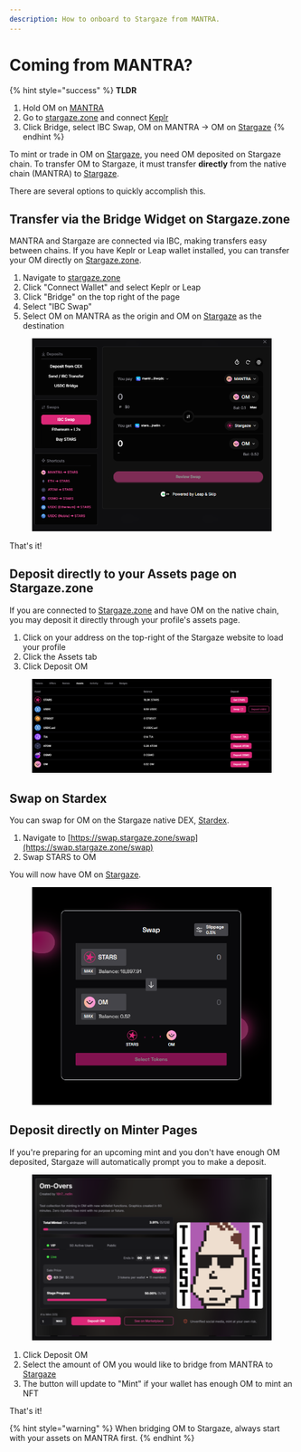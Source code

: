 ```yaml
---
description: How to onboard to Stargaze from MANTRA.
---
```


# Coming from MANTRA?

{% hint style="success" %}
**TLDR**

1. Hold OM on [MANTRA](https://mantra.zone/)
2. Go to [stargaze.zone](https://www.stargaze.zone) and connect [Keplr](https://www.keplr.app/)
3. Click Bridge, select IBC Swap, OM on MANTRA -> OM on [Stargaze](https://www.stargaze.zone/)&#x20;
{% endhint %}

To mint or trade in OM on [Stargaze](https://www.stargaze.zone/), you need OM deposited on Stargaze chain. To transfer OM to Stargaze, it must transfer **directly** from the native chain (MANTRA) to [Stargaze](https://www.stargaze.zone/).

There are several options to quickly accomplish this.

## Transfer via the Bridge Widget on Stargaze.zone

MANTRA and Stargaze are connected via IBC, making transfers easy between chains. If you have Keplr or Leap wallet installed, you can transfer your OM directly on [Stargaze.zone](https://www.stargaze.zone/).

1. Navigate to [stargaze.zone](https://www.stargaze.zone/)
2. Click "Connect Wallet" and select Keplr or Leap
3. Click "Bridge" on the top right of the page
4. Select "IBC Swap"
5. Select OM on MANTRA as the origin and OM on [Stargaze](https://www.stargaze.zone/) as the destination

<figure><img src="../.gitbook/assets/image (67).png" alt=""><figcaption></figcaption></figure>

That's it!

## Deposit directly to your Assets page on Stargaze.zone

If you are connected to [Stargaze.zone](https://www.stargaze.zone/) and have OM on the native chain, you may deposit it directly through your profile's assets page.

1. Click on your address on the top-right of the Stargaze website to load your profile
2. Click the Assets tab
3. Click Deposit OM

<figure><img src="../.gitbook/assets/image (68).png" alt=""><figcaption></figcaption></figure>

## Swap on Stardex

You can swap for OM on the Stargaze native DEX, [Stardex](https://swap.stargaze.zone/swap).

1. Navigate to [https://swap.stargaze.zone/swap](https://swap.stargaze.zone/swap)
2. Swap STARS to OM

You will now have OM on [Stargaze](https://www.stargaze.zone/).

<figure><img src="../.gitbook/assets/image (69).png" alt=""><figcaption></figcaption></figure>



## Deposit directly on Minter Pages

If you're preparing for an upcoming mint and you don't have enough OM deposited, Stargaze will automatically prompt you to make a deposit.

<figure><img src="../.gitbook/assets/image (70).png" alt=""><figcaption></figcaption></figure>

1. Click Deposit OM
2. Select the amount of OM you would like to bridge from MANTRA to [Stargaze](https://www.stargaze.zone/)
3. The button will update to "Mint" if your wallet has enough OM to mint an NFT

That's it!

{% hint style="warning" %}
When bridging OM to Stargaze, always start with your assets on MANTRA first.
{% endhint %}

